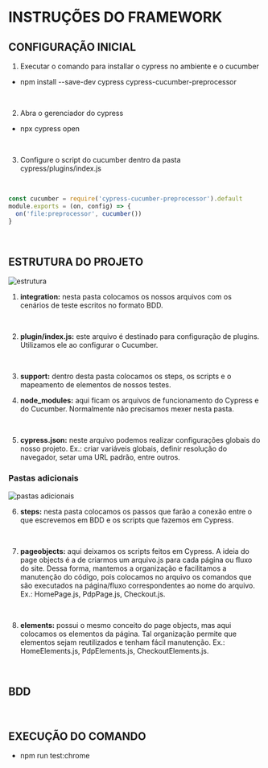 # INSTRUÇÕES DO FRAMEWORK


## CONFIGURAÇÃO INICIAL

1. Executar o comando para installar o cypress no ambiente e o cucumber

* npm install --save-dev cypress cypress-cucumber-preprocessor
<br>

2. Abra o gerenciador do cypress 

* npx cypress open
<br>

3. Configure o script do cucumber dentro da pasta cypress/plugins/index.js
<br>

~~~javascript
const cucumber = require('cypress-cucumber-preprocessor').default
module.exports = (on, config) => {
  on('file:preprocessor', cucumber())
}
~~~
<br>

## ESTRUTURA DO PROJETO

<img src="https://cwi.com.br/wp-content/uploads/2020/10/GC_4.png" alt="estrutura">

1. **integration:** nesta pasta colocamos os nossos arquivos com os cenários de teste escritos no formato BDD.
<br>

2. **plugin/index.js:** este arquivo é destinado para configuração de plugins. Utilizamos ele ao configurar o Cucumber.
<br>

3. **support:** dentro desta pasta colocamos os steps, os scripts e o mapeamento de elementos de nossos testes.

4. **node_modules:** aqui ficam os arquivos de funcionamento do Cypress e do Cucumber. Normalmente não precisamos mexer nesta pasta.
<br>

5. **cypress.json:** neste arquivo podemos realizar configurações globais do nosso projeto. Ex.: criar variáveis globais, definir resolução do navegador, setar uma URL padrão, entre outros.


### Pastas adicionais

<img src="https://cwi.com.br/wp-content/uploads/2020/10/GC_5.png" alt="pastas adicionais">



6. **steps:** nesta pasta colocamos os passos que farão a conexão entre o que escrevemos em BDD e os scripts que fazemos em Cypress.
<br>

7. **pageobjects:** aqui deixamos os scripts feitos em Cypress.
A ideia do page objects é a de criarmos um arquivo.js para cada página ou fluxo do site. Dessa forma, mantemos a organização e facilitamos a manutenção do código, pois colocamos no arquivo os comandos que são executados na página/fluxo correspondentes ao nome do arquivo.
Ex.: HomePage.js, PdpPage.js, Checkout.js.

<br>

8. **elements:** possui o mesmo conceito do page objects, mas aqui colocamos os elementos da página. Tal organização permite que elementos sejam reutilizados e tenham fácil manutenção.
Ex.: HomeElements.js, PdpElements.js, CheckoutElements.js.

<br>


## BDD


<br>

## EXECUÇÃO DO COMANDO

* npm run test:chrome

